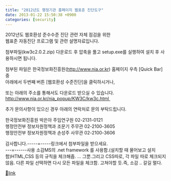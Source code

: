 ```yaml
---
title: "2012년도 행정기관 홈페이지 웹표준 진단도구"
date: 2013-01-22 15:50:38 +0900
categories: [security]
---
```


2012년도 웹호환성 준수수준 진단 관련 자체 점검을 위한   
웹표준 자동진단 프로그램 및 관련 설명자료입니다.   
  
첨부파일(kw3c2.0.2.zip) 다운로드 후 압축을 풀고 setup.exe를 실행하여 설치 후 사용하시면 됩니다.   
  
첨부된 파일은 한국정보화진흥원(http://www.nia.or.kr) 홈페이지 우측 [Quick Bar] 중   
아래에서 두번째 버튼 [웹호환성 수준진단]을 클릭하시거나,   
  
또는 아래의 주소를 통해서도 다운로드 받으실 수 있습니다.   
http://www.nia.or.kr/nia_popup/KW3C/kw3c.html   
  
추가 문의사항이 있으신 경우 아래의 연락처로 문의 부탁드립니다.   
  
한국정보화진흥원 박은아 주임연구원 02-2131-0121   
행정안전부 정보자원정책과 조문기 주무관 02-2100-3605   
행정안전부 정보자원정책과 손성주 사무관 02-2100-3606   
  
감사합니다.-----=-----링크에서 첨부파일을 받으세요.  
---=------사용 소감MS의 .net framework 를 사용함.(설치할 때 물어보고 설치함)HTML,CSS 등의 규칙을 체크해줌. ... 그뿐.그리고 CSS따로, 각 파일 따로 체크되지 않음. 다른 파일 선택하면 다시 모든 파일을 체크함. 고쳐야할 듯.즉, 소감 .. 갈길 멀다.  
  



[🔗link](http://www.mins01.com/mh/tech/read/816)